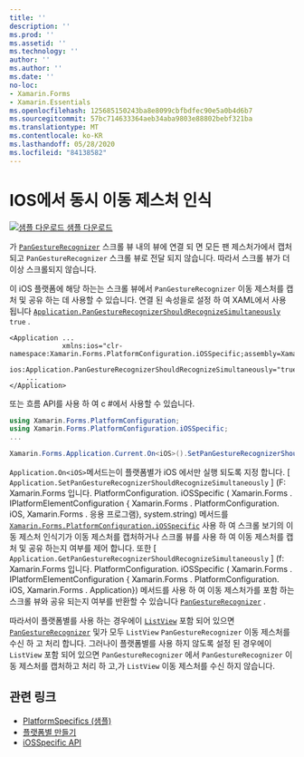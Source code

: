 ```yaml
---
title: ''
description: ''
ms.prod: ''
ms.assetid: ''
ms.technology: ''
author: ''
ms.author: ''
ms.date: ''
no-loc:
- Xamarin.Forms
- Xamarin.Essentials
ms.openlocfilehash: 125685150243ba8e8099cbfbdfec90e5a0b4d6b7
ms.sourcegitcommit: 57bc714633364aeb34aba9803e88802bebf321ba
ms.translationtype: MT
ms.contentlocale: ko-KR
ms.lasthandoff: 05/28/2020
ms.locfileid: "84138582"
---
```

# <a name="simultaneous-pan-gesture-recognition-on-ios"></a>IOS에서 동시 이동 제스처 인식

[![샘플 다운로드](~/media/shared/download.png) 샘플 다운로드](https://docs.microsoft.com/samples/xamarin/xamarin-forms-samples/userinterface-platformspecifics)

가 [`PanGestureRecognizer`](xref:Xamarin.Forms.PanGestureRecognizer) 스크롤 뷰 내의 뷰에 연결 되 면 모든 팬 제스처가에서 캡처되고 `PanGestureRecognizer` 스크롤 뷰로 전달 되지 않습니다. 따라서 스크롤 뷰가 더 이상 스크롤되지 않습니다.

이 iOS 플랫폼에 해당 하는는 스크롤 뷰에서 `PanGestureRecognizer` 이동 제스처를 캡처 및 공유 하는 데 사용할 수 있습니다. 연결 된 속성을로 설정 하 여 XAML에서 사용 됩니다 [`Application.PanGestureRecognizerShouldRecognizeSimultaneously`](xref:Xamarin.Forms.PlatformConfiguration.iOSSpecific.Application.PanGestureRecognizerShouldRecognizeSimultaneouslyProperty) `true` .

```xaml
<Application ...
             xmlns:ios="clr-namespace:Xamarin.Forms.PlatformConfiguration.iOSSpecific;assembly=Xamarin.Forms.Core"
             ios:Application.PanGestureRecognizerShouldRecognizeSimultaneously="true">
    ...
</Application>
```

또는 흐름 API를 사용 하 여 c #에서 사용할 수 있습니다.

```csharp
using Xamarin.Forms.PlatformConfiguration;
using Xamarin.Forms.PlatformConfiguration.iOSSpecific;
...

Xamarin.Forms.Application.Current.On<iOS>().SetPanGestureRecognizerShouldRecognizeSimultaneously(true);
```

`Application.On<iOS>`메서드는이 플랫폼별가 iOS 에서만 실행 되도록 지정 합니다. [ `Application.SetPanGestureRecognizerShouldRecognizeSimultaneously` ] (F: Xamarin.Forms 입니다. PlatformConfiguration. iOSSpecific ( Xamarin.Forms . IPlatformElementConfiguration { Xamarin.Forms . PlatformConfiguration. iOS, Xamarin.Forms . 응용 프로그램}, system.string) 메서드를 [`Xamarin.Forms.PlatformConfiguration.iOSSpecific`](xref:Xamarin.Forms.PlatformConfiguration.iOSSpecific) 사용 하 여 스크롤 보기의 이동 제스처 인식기가 이동 제스처를 캡처하거나 스크롤 뷰를 사용 하 여 이동 제스처를 캡처 및 공유 하는지 여부를 제어 합니다. 또한 [ `Application.GetPanGestureRecognizerShouldRecognizeSimultaneously` ] (f: Xamarin.Forms 입니다. PlatformConfiguration. iOSSpecific ( Xamarin.Forms . IPlatformElementConfiguration { Xamarin.Forms . PlatformConfiguration. iOS, Xamarin.Forms . Application}) 메서드를 사용 하 여 이동 제스처가를 포함 하는 스크롤 뷰와 공유 되는지 여부를 반환할 수 있습니다 [`PanGestureRecognizer`](xref:Xamarin.Forms.PanGestureRecognizer) .

따라서이 플랫폼별를 사용 하는 경우에이 [`ListView`](xref:Xamarin.Forms.ListView) 포함 되어 있으면 [`PanGestureRecognizer`](xref:Xamarin.Forms.PanGestureRecognizer) 및가 모두 `ListView` `PanGestureRecognizer` 이동 제스처를 수신 하 고 처리 합니다. 그러나이 플랫폼별를 사용 하지 않도록 설정 된 경우에이 `ListView` 포함 되어 있으면 `PanGestureRecognizer` 에서 `PanGestureRecognizer` 이동 제스처를 캡처하고 처리 하 고,가 `ListView` 이동 제스처를 수신 하지 않습니다.

## <a name="related-links"></a>관련 링크

- [PlatformSpecifics (샘플)](https://docs.microsoft.com/samples/xamarin/xamarin-forms-samples/userinterface-platformspecifics)
- [플랫폼별 만들기](~/xamarin-forms/platform/platform-specifics/index.md#creating-platform-specifics)
- [iOSSpecific API](xref:Xamarin.Forms.PlatformConfiguration.iOSSpecific)
